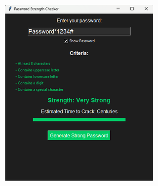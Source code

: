 ![APP PREVIEW](https://github.com/Raiyan-RB19/PRODIGY_CS_03/blob/0723ddba9594063f335ba62982950144e5904166/strong%20pass.png)
